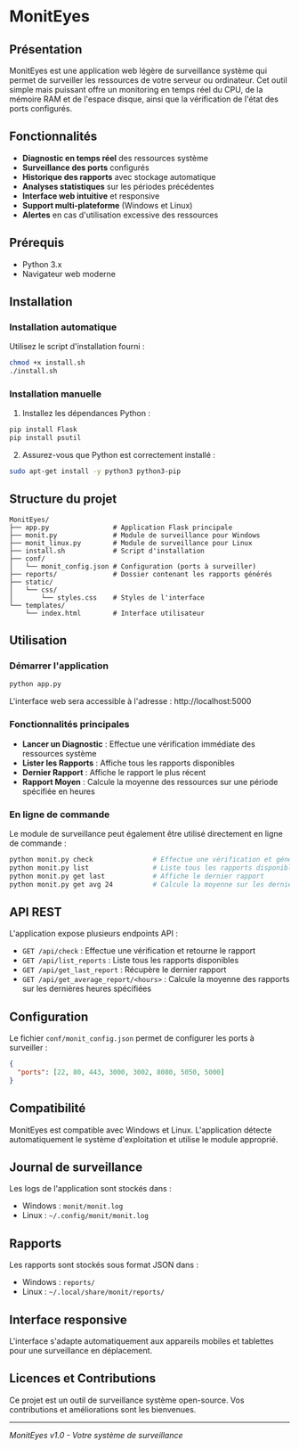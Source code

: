 # MonitEyes

## Présentation

MonitEyes est une application web légère de surveillance système qui permet de surveiller les ressources de votre serveur ou ordinateur. Cet outil simple mais puissant offre un monitoring en temps réel du CPU, de la mémoire RAM et de l'espace disque, ainsi que la vérification de l'état des ports configurés.

## Fonctionnalités

- **Diagnostic en temps réel** des ressources système
- **Surveillance des ports** configurés
- **Historique des rapports** avec stockage automatique
- **Analyses statistiques** sur les périodes précédentes
- **Interface web intuitive** et responsive
- **Support multi-plateforme** (Windows et Linux)
- **Alertes** en cas d'utilisation excessive des ressources

## Prérequis

- Python 3.x
- Navigateur web moderne

## Installation

### Installation automatique

Utilisez le script d'installation fourni :

```bash
chmod +x install.sh
./install.sh
```
### Installation manuelle

1. Installez les dépendances Python :

```bash
pip install Flask
pip install psutil
```

2. Assurez-vous que Python est correctement installé :

```bash
sudo apt-get install -y python3 python3-pip
```

## Structure du projet

```
MonitEyes/
├── app.py                # Application Flask principale
├── monit.py              # Module de surveillance pour Windows
├── monit_linux.py        # Module de surveillance pour Linux
├── install.sh            # Script d'installation
├── conf/
│   └── monit_config.json # Configuration (ports à surveiller)
├── reports/              # Dossier contenant les rapports générés
├── static/
│   └── css/
│       └── styles.css    # Styles de l'interface
└── templates/
    └── index.html        # Interface utilisateur
```

## Utilisation

### Démarrer l'application

```bash
python app.py
```

L'interface web sera accessible à l'adresse : http://localhost:5000

### Fonctionnalités principales

- **Lancer un Diagnostic** : Effectue une vérification immédiate des ressources système
- **Lister les Rapports** : Affiche tous les rapports disponibles
- **Dernier Rapport** : Affiche le rapport le plus récent
- **Rapport Moyen** : Calcule la moyenne des ressources sur une période spécifiée en heures

### En ligne de commande

Le module de surveillance peut également être utilisé directement en ligne de commande :

```bash
python monit.py check               # Effectue une vérification et génère un rapport
python monit.py list                # Liste tous les rapports disponibles
python monit.py get last            # Affiche le dernier rapport
python monit.py get avg 24          # Calcule la moyenne sur les dernières 24 heures
```

## API REST

L'application expose plusieurs endpoints API :

- `GET /api/check` : Effectue une vérification et retourne le rapport
- `GET /api/list_reports` : Liste tous les rapports disponibles
- `GET /api/get_last_report` : Récupère le dernier rapport
- `GET /api/get_average_report/<hours>` : Calcule la moyenne des rapports sur les dernières heures spécifiées

## Configuration

Le fichier `conf/monit_config.json` permet de configurer les ports à surveiller :

```json
{
  "ports": [22, 80, 443, 3000, 3002, 8080, 5050, 5000]
}
```

## Compatibilité

MonitEyes est compatible avec Windows et Linux. L'application détecte automatiquement le système d'exploitation et utilise le module approprié.

## Journal de surveillance

Les logs de l'application sont stockés dans :
- Windows : `monit/monit.log`
- Linux : `~/.config/monit/monit.log`

## Rapports

Les rapports sont stockés sous format JSON dans :
- Windows : `reports/`
- Linux : `~/.local/share/monit/reports/`

## Interface responsive

L'interface s'adapte automatiquement aux appareils mobiles et tablettes pour une surveillance en déplacement.

## Licences et Contributions

Ce projet est un outil de surveillance système open-source. Vos contributions et améliorations sont les bienvenues.

---

*MonitEyes v1.0 - Votre système de surveillance*